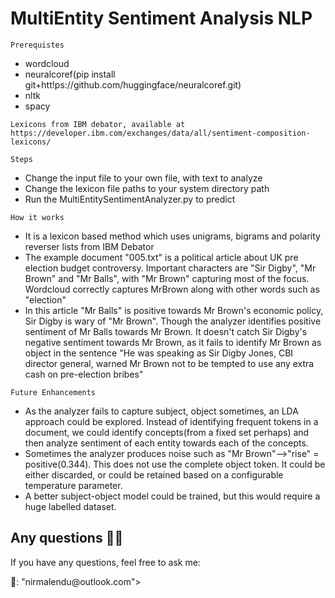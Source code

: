 # MultiEntity Sentiment Analysis NLP

```
Prerequistes
```
* wordcloud
* neuralcoref(pip install git+htt!ps://github.com/huggingface/neuralcoref.git)
* nltk
* spacy

```Data
Lexicons from IBM debator, available at https://developer.ibm.com/exchanges/data/all/sentiment-composition-lexicons/
```

```
Steps
```
* Change the input file to your own file, with text to analyze
* Change the lexicon file paths to your system directory path
* Run the MultiEntitySentimentAnalyzer.py to predict 


```
How it works
```

* It is a lexicon based method which uses unigrams, bigrams and polarity reverser lists from 
IBM Debator
* The example document "005.txt" is a political article about UK pre election budget controversy.
Important characters are "Sir Digby", "Mr Brown" and "Mr Balls", with "Mr Brown" capturing most of the focus. Wordcloud correctly captures MrBrown along with other words such as "election"
* In this article "Mr Balls" is positive towards Mr Brown's economic policy, Sir Digby is wary of "Mr Brown". Though the analyzer identifies positive sentiment of Mr Balls towards Mr Brown. It doesn't catch Sir Digby's negative sentiment towards Mr Brown, as it fails to identify Mr Brown as object in the sentence "He was speaking as Sir Digby Jones, CBI director general, warned Mr Brown not to be tempted to use any extra cash on pre-election bribes"

```
Future Enhancements
```
* As the analyzer fails to capture subject, object sometimes, an LDA approach could be explored. Instead of identifying frequent tokens in a document, we could identify concepts(from a fixed set perhaps) and then analyze sentiment of each entity towards each of the concepts.
* Sometimes the analyzer produces noise such as "Mr Brown"-->"rise" = positive(0.344). This does not use the complete object token. It could be either discarded, or could be retained based on a configurable temperature parameter.
* A better subject-object model could be trained, but this would require a huge labelled dataset.


## Any questions 👨‍💻
<p> If you have any questions, feel free to ask me: </p>
<p> 📧: "nirmalendu@outlook.com"></p>